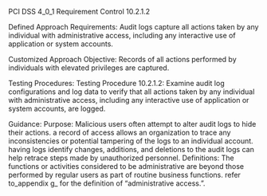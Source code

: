 PCI DSS 4_0_1 Requirement Control 10.2.1.2

Defined Approach Requirements:
Audit logs capture all actions taken by any individual with administrative access, including any interactive use of application or system accounts.

Customized Approach Objective:
Records of all actions performed by individuals with elevated privileges are captured.

Testing Procedures:
Testing Procedure 10.2.1.2: Examine audit log configurations and log data to verify that all actions taken by any individual with administrative access, including any interactive use of application or system accounts, are logged.

Guidance:
Purpose: Malicious users often attempt to alter audit logs to hide their actions. a record of access allows an organization to trace any inconsistencies or potential tampering of the logs to an individual account. having logs identify changes, additions, and deletions to the audit logs can help retrace steps made by unauthorized personnel. Definitions: The functions or activities considered to be administrative are beyond those performed by regular users as part of routine business functions. refer to_appendix g_ for the definition of “administrative access.”.